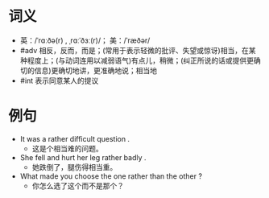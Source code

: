 # 词义
- 英：/ˈrɑːðə(r) , ˌrɑːˈðɜː(r)/； 美：/ˈræðər/
- #adv 相反，反而，而是；(常用于表示轻微的批评、失望或惊讶)相当，在某种程度上；(与动词连用以减弱语气)有点儿，稍微；(纠正所说的话或提供更确切的信息)更确切地讲，更准确地说；相当地
- #int 表示同意某人的提议
# 例句
- It was a rather difficult question .
	- 这是个相当难的问题。
- She fell and hurt her leg rather badly .
	- 她跌倒了，腿伤得相当重。
- What made you choose the one rather than the other ?
	- 你怎么选了这个而不是那个？
